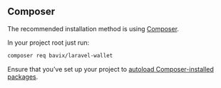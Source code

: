 ## Composer

The recommended installation method is using [Composer](https://getcomposer.org/).

In your project root just run:

```bash
composer req bavix/laravel-wallet
```

Ensure that you’ve set up your project to [autoload Composer-installed packages](https://getcomposer.org/doc/01-basic-usage.md#autoloading).
